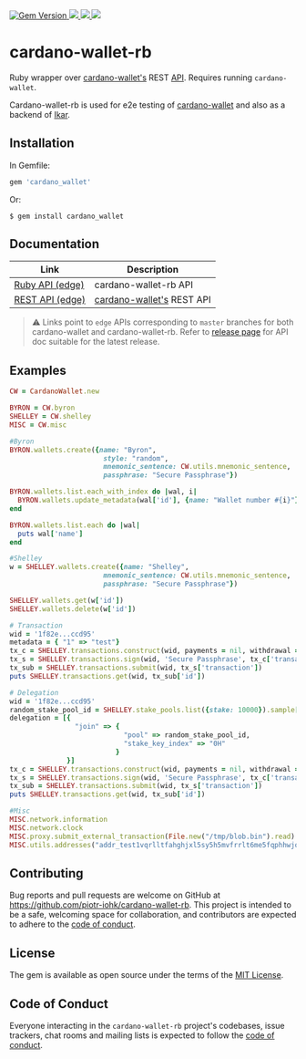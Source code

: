 <a href="https://badge.fury.io/rb/cardano_wallet">
  <img src="https://badge.fury.io/rb/cardano_wallet.svg" alt="Gem Version">
</a>
<a href="https://github.com/piotr-iohk/cardano-wallet-rb/releases">
  <img src="https://img.shields.io/github/release/piotr-iohk/cardano-wallet-rb.svg" />
</a>
<a href="https://github.com/piotr-iohk/cardano-wallet-rb/actions?query=workflow%3ATests">
  <img src="https://github.com/piotr-iohk/cardano-wallet-rb/workflows/Tests/badge.svg" />
</a>
<a href="https://github.com/piotr-iohk/cardano-wallet-rb/actions?query=workflow%3ADocs">
  <img src="https://github.com/piotr-iohk/cardano-wallet-rb/workflows/Docs/badge.svg" />
</a>

# cardano-wallet-rb

Ruby wrapper over [cardano-wallet's](https://github.com/input-output-hk/cardano-wallet) REST [API](https://input-output-hk.github.io/cardano-wallet/api/edge/). Requires running `cardano-wallet`.

Cardano-wallet-rb is used for e2e testing of [cardano-wallet](https://github.com/input-output-hk/cardano-wallet/test/e2e) and also as a backend of [Ikar](https://github.com/piotr-iohk/ikar).


## Installation

In Gemfile:

```ruby
gem 'cardano_wallet'
```

Or:

    $ gem install cardano_wallet

## Documentation

| Link | Description  |
|--|--|
|  [Ruby API (edge)](https://piotr-iohk.github.io/cardano-wallet-rb/master/) | cardano-wallet-rb API |
|[REST API (edge)](https://input-output-hk.github.io/cardano-wallet/api/edge/)| [cardano-wallet's](https://github.com/input-output-hk/cardano-wallet) REST API|

> :warning: Links point to `edge` APIs corresponding to `master` branches for both cardano-wallet and cardano-wallet-rb. Refer to [release page](https://github.com/piotr-iohk/cardano-wallet-rb/releases) for API doc suitable for the latest release.

## Examples

```ruby
CW = CardanoWallet.new

BYRON = CW.byron
SHELLEY = CW.shelley
MISC = CW.misc

#Byron
BYRON.wallets.create({name: "Byron",
                       style: "random",
                       mnemonic_sentence: CW.utils.mnemonic_sentence,
                       passphrase: "Secure Passphrase"})

BYRON.wallets.list.each_with_index do |wal, i|
  BYRON.wallets.update_metadata(wal['id'], {name: "Wallet number #{i}"})
end

BYRON.wallets.list.each do |wal|
  puts wal['name']
end

#Shelley
w = SHELLEY.wallets.create({name: "Shelley",
                       mnemonic_sentence: CW.utils.mnemonic_sentence,
                       passphrase: "Secure Passphrase"})

SHELLEY.wallets.get(w['id'])
SHELLEY.wallets.delete(w['id'])

# Transaction
wid = '1f82e...ccd95'
metadata = { "1" => "test"}
tx_c = SHELLEY.transactions.construct(wid, payments = nil, withdrawal = nil, metadata)
tx_s = SHELLEY.transactions.sign(wid, 'Secure Passphrase', tx_c['transaction'])
tx_sub = SHELLEY.transactions.submit(wid, tx_s['transaction'])
puts SHELLEY.transactions.get(wid, tx_sub['id'])

# Delegation
wid = '1f82e...ccd95'
random_stake_pool_id = SHELLEY.stake_pools.list({stake: 10000}).sample['id']
delegation = [{
                "join" => {
                            "pool" => random_stake_pool_id,
                            "stake_key_index" => "0H"
                          }
              }]
tx_c = SHELLEY.transactions.construct(wid, payments = nil, withdrawal = nil, metadata = nil, delegation)
tx_s = SHELLEY.transactions.sign(wid, 'Secure Passphrase', tx_c['transaction'])
tx_sub = SHELLEY.transactions.submit(wid, tx_s['transaction'])
puts SHELLEY.transactions.get(wid, tx_sub['id'])

#Misc
MISC.network.information
MISC.network.clock
MISC.proxy.submit_external_transaction(File.new("/tmp/blob.bin").read)
MISC.utils.addresses("addr_test1vqrlltfahghjxl5sy5h5mvfrrlt6me5fqphhwjqvj5jd88cccqcek")
```

## Contributing

Bug reports and pull requests are welcome on GitHub at https://github.com/piotr-iohk/cardano-wallet-rb. This project is intended to be a safe, welcoming space for collaboration, and contributors are expected to adhere to the [code of conduct](https://github.com/piotr-iohk/cardano-wallet-rb/blob/master/CODE_OF_CONDUCT.md).


## License

The gem is available as open source under the terms of the [MIT License](https://opensource.org/licenses/MIT).

## Code of Conduct

Everyone interacting in the `cardano-wallet-rb` project's codebases, issue trackers, chat rooms and mailing lists is expected to follow the [code of conduct](https://github.com/piotr-iohk/cardano-wallet-rb/blob/master/CODE_OF_CONDUCT.md).
